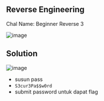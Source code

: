## Reverse Engineering
Chal Name: Beginner Reverse 3

![image](https://user-images.githubusercontent.com/23289982/205431390-84db8c8f-13d0-4eea-9e2f-2fa3c7ef82e4.png)


## Solution

![image](https://user-images.githubusercontent.com/23289982/205431366-c04499ec-b682-4fd0-85a9-3c00213f8f6f.png)

* susun pass
* `S3cur3Pa$$w0rd`
* submit password untuk dapat flag
